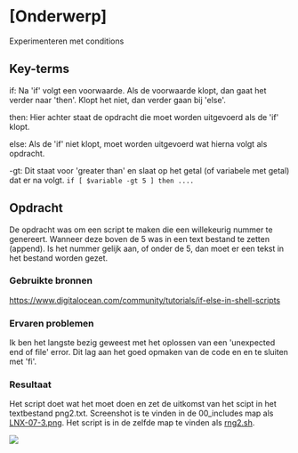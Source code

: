 # [Onderwerp]
Experimenteren met conditions

## Key-terms
if: Na 'if' volgt een voorwaarde. Als de voorwaarde klopt, dan gaat het verder naar 'then'. Klopt het niet, dan verder gaan bij 'else'.

then: Hier achter staat de opdracht die moet worden uitgevoerd als de 'if' klopt.

else: Als de 'if' niet klopt, moet worden uitgevoerd wat hierna volgt als opdracht.

-gt: Dit staat voor 'greater than' en slaat op het getal (of variabele met getal) dat er na volgt.
```if [ $variable -gt 5 ] then .... ```

## Opdracht
De opdracht was om een script te maken die een willekeurig nummer te genereert. Wanneer deze boven de 5 was in een text bestand te zetten (append). Is het nummer gelijk aan, of onder de 5, dan moet er een tekst in het bestand worden gezet.

### Gebruikte bronnen
https://www.digitalocean.com/community/tutorials/if-else-in-shell-scripts

### Ervaren problemen
Ik ben het langste bezig geweest met het oplossen van een 'unexpected end of file' error. Dit lag aan het goed opmaken van de code en en te sluiten met 'fi'.

### Resultaat
Het script doet wat het moet doen en zet de uitkomst van het scipt in het textbestand png2.txt. Screenshot is te vinden in de 00_includes map als [LNX-07-3.png](/00_includes/LNX-07-3.png). 
Het script is in de zelfde map te vinden als [rng2.sh](/00_includes/rng2.sh).

![](/00_includes/LNX-07-3.png)
